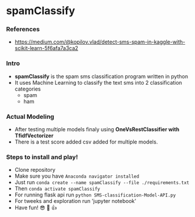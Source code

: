# spamClassify
### References
  - https://medium.com/@kopilov.vlad/detect-sms-spam-in-kaggle-with-scikit-learn-5f6afa7a3ca2

### Intro
  - **spamClassify** is the spam sms classification program written in python   
  - It uses Machine Learning to classify the text sms into 2 classification categories
    - spam
    - ham

### Actual Modeling
  - After testing multiple models finaly using **OneVsRestClassifier with TfidfVectorizer**
  - There is a test score added csv added for multiple models.

### Steps to install and play!
  - Clone repository
  - Make sure you have `Anaconda navigator installed`
  - Just run `conda create --name spamClassify --file ./requirements.txt`
  - Then `conda activate spamClassify`
  - For running flask api run `python SMS-classification-Model-API.py`
  - For tweeks and exploration run 'jupyter notebook'
  - Have fun! :sunglasses: :metal: :thumbsup:

